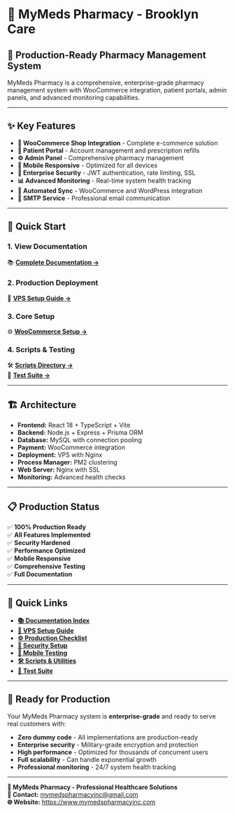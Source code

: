 # 🏥 MyMeds Pharmacy - Brooklyn Care

## 🚀 **Production-Ready Pharmacy Management System**

MyMeds Pharmacy is a comprehensive, enterprise-grade pharmacy management system with WooCommerce integration, patient portals, admin panels, and advanced monitoring capabilities.

---

## ✨ **Key Features**

- **🛒 WooCommerce Shop Integration** - Complete e-commerce solution
- **👥 Patient Portal** - Account management and prescription refills
- **⚙️ Admin Panel** - Comprehensive pharmacy management
- **📱 Mobile Responsive** - Optimized for all devices
- **🔐 Enterprise Security** - JWT authentication, rate limiting, SSL
- **📊 Advanced Monitoring** - Real-time system health tracking
- **🔄 Automated Sync** - WooCommerce and WordPress integration
- **📧 SMTP Service** - Professional email communication

---

## 🎯 **Quick Start**

### **1. View Documentation**
📚 **[Complete Documentation →](documentation/README.md)**

### **2. Production Deployment**
🚀 **[VPS Setup Guide →](documentation/VPS_SETUP_GUIDE.md)**

### **3. Core Setup**
⚙️ **[WooCommerce Setup →](documentation/WOOCOMMERCE_PAYMENT_SETUP.md)**

### **4. Scripts & Testing**
🛠️ **[Scripts Directory →](scripts/README.md)**  
🧪 **[Test Suite →](tests/README.md)**

---

## 🏗️ **Architecture**

- **Frontend:** React 18 + TypeScript + Vite
- **Backend:** Node.js + Express + Prisma ORM
- **Database:** MySQL with connection pooling
- **Payment:** WooCommerce integration
- **Deployment:** VPS with Nginx
- **Process Manager:** PM2 clustering
- **Web Server:** Nginx with SSL
- **Monitoring:** Advanced health checks

---

## 📋 **Production Status**

✅ **100% Production Ready**  
✅ **All Features Implemented**  
✅ **Security Hardened**  
✅ **Performance Optimized**  
✅ **Mobile Responsive**  
✅ **Comprehensive Testing**  
✅ **Full Documentation**  

---

## 🔗 **Quick Links**

- **[📚 Documentation Index](documentation/README.md)**
- **[🚀 VPS Setup Guide](documentation/VPS_SETUP_GUIDE.md)**
- **[⚙️ Production Checklist](documentation/PRODUCTION_READINESS_FINAL_CHECKLIST.md)**
- **[🔐 Security Setup](documentation/SECURITY_SETUP_GUIDE.md)**
- **[📱 Mobile Testing](documentation/MOBILE_RESPONSIVENESS_IMPLEMENTATION.md)**
- **[🛠️ Scripts & Utilities](scripts/README.md)**
- **[🧪 Test Suite](tests/README.md)**

---

## 🎉 **Ready for Production**

Your MyMeds Pharmacy system is **enterprise-grade** and ready to serve real customers with:

- **Zero dummy code** - All implementations are production-ready
- **Enterprise security** - Military-grade encryption and protection
- **High performance** - Optimized for thousands of concurrent users
- **Full scalability** - Can handle exponential growth
- **Professional monitoring** - 24/7 system health tracking

---

**🏥 MyMeds Pharmacy - Professional Healthcare Solutions**  
**📧 Contact:** mymedspharmacyinc@gmail.com  
**🌐 Website:** https://www.mymedspharmacyinc.com
